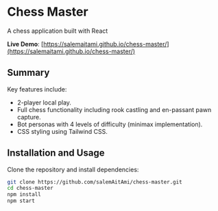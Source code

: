 # Chess Master

A chess application built with React

**Live Demo**: [https://salemaitami.github.io/chess-master/](https://salemaitami.github.io/chess-master/)

## Summary

Key features include:

- 2-player local play.
- Full chess functionality including rook castling and en-passant pawn capture.
- Bot personas with 4 levels of difficulty (minimax implementation).
- CSS styling using Tailwind CSS.

## Installation and Usage

Clone the repository and install dependencies:
```bash
git clone https://github.com/salemAitAmi/chess-master.git
cd chess-master
npm install
npm start
